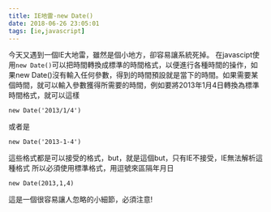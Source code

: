 ```yaml
---
title: IE地雷-new Date()
date: 2018-06-26 23:05:01
tags: [ie,javascript]
---
```

今天又遇到一個IE大地雷，雖然是個小地方，卻容易讓系統死掉。
在javascipt使用`new Date()`可以把時間轉換成標準的時間格式，以便進行各種時間的操作，如果new Date()沒有輸入任何參數，得到的時間預設就是當下的時間。如果需要某個時間，就可以輸入參數獲得所需要的時間，例如要將2013年1月4日轉換為標準時間格式，就可以這樣
```
new Date('2013/1/4')
```
或者是
```
new Date('2013-1-4')
```
這些格式都是可以接受的格式，but，就是這個but，只有IE不接受，IE無法解析這種格式
所以必須使用標準格式，用逗號來區隔年月日
```
new Date(2013,1,4)
```
這是一個很容易讓人忽略的小細節，必須注意!
